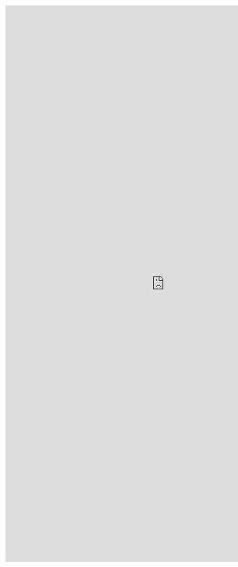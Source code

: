 <iframe allowtransparency="true" frameborder="0" scrolling="no" src="http://udsfoundation.webs.com/site" style="border: none; height: 1750px; width: 1000px;"> </iframe>
